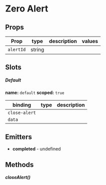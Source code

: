 
# Zero Alert




## Props

| Prop | type | description | values |
| ---- | ---- | ----------- | ------ |
| `alertId` | string |  |  |

## Slots

##### Default


**name:** `default`  **scoped:** `true`

| binding | type | description |
| ------- | ---- | ----------- |
| `close-alert` |  |  |
| `data` |  |  |

## Emitters


 - **completed** - undefined

## Methods

##### closeAlert()

